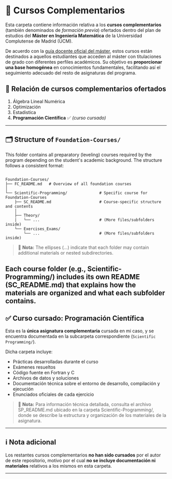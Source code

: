 # 🧩 Cursos Complementarios  

Esta carpeta contiene información relativa a los **cursos complementarios** (también denominados de *formación previa*) ofertados dentro del plan de estudios del **Máster en Ingeniería Matemática** de la Universidad Complutense de Madrid (UCM).

De acuerdo con la [guía docente oficial del máster](https://www.ucm.es/estudios/master-ingenieriamatematica-plan), estos cursos están destinados a aquellos estudiantes que acceden al máster con titulaciones de grado con diferentes perfiles académicos. Su objetivo es **proporcionar una base homogénea** en conocimientos fundamentales, facilitando así el seguimiento adecuado del resto de asignaturas del programa.

## 📘 Relación de cursos complementarios ofertados

1. Álgebra Lineal Numérica 
2. Optimización 
3. Estadistica
4. **Programación Científica** ✅ *(curso cursado)*

---
## 🗂️ Structure of `Foundation-Courses/`
This folder contains all preparatory (leveling) courses required by the program depending on the student's academic background.
The structure follows a consistent format:

```plaintext

Foundation-Courses/
├── FC_README.md   # Overview of all foundation courses
│
└── Scientific-Programming/              # Specific course for Foundation-Courses
    ├── SC_README.md                     # Course-specific structure and contents
    │
    ├── Theory/
    |   └── ...                          # (More files/subfolders inside)       
    └── Exercises_Exams/
        └── ...                          # (More files/subfolders inside)
```

> 📌 **Nota:**  The ellipses (...) indicate that each folder may contain additional materials or nested subdirectories.

Each course folder (e.g., Scientific-Programming/) includes its own README (SC_README.md) that explains how the materials are organized and what each subfolder contains.
---

## ✅ Curso cursado: Programación Científica

Esta es la **única asignatura complementaria** cursada en mi caso, y se encuentra documentada en la subcarpeta correspondiente (`Scientific Programming/`).

Dicha carpeta incluye:

- Prácticas desarrolladas durante el curso
- Exámenes resueltos
- Código fuente en Fortran y C
- Archivos de datos y soluciones
- Documentación técnica sobre el entorno de desarrollo, compilación y ejecución
- Enunciados oficiales de cada ejercicio

> 📌 **Nota:** Para información técnica detallada, consulta el archivo SP_README.md ubicado en la carpeta Scientific-Programming/, donde se describe la estructura y organización de los materiales de la asignatura.

---
## ℹ️ Nota adicional

Los restantes cursos complementarios **no han sido cursados** por el autor de este repositorio, motivo por el cual **no se incluye documentación ni materiales** relativos a los mismos en esta carpeta.

---

